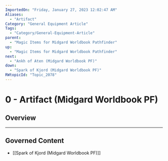```yaml
---
ImportedOn: "Friday, January 27, 2023 12:02:47 AM"
Aliases:
  - "Artifact"
Category: "General Equipment Article"
Tags:
  - "Category/General-Equipment-Article"
parent:
  - "Magic Items for Midgard Worldbook Pathfinder"
up:
  - "Magic Items for Midgard Worldbook Pathfinder"
next:
  - "Ankh of Aten (Midgard Worldbook PF)"
down:
  - "Spark of Kjord (Midgard Worldbook PF)"
RWtopicId: "Topic_2078"
---
```

# 0 - Artifact (Midgard Worldbook PF)
## Overview
---
## Governed Content
- [[Spark of Kjord (Midgard Worldbook PF)]]


